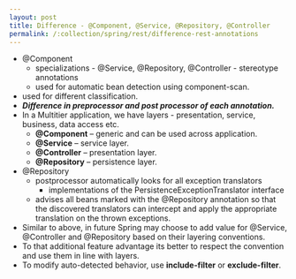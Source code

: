 ```yaml
---
layout: post
title: Difference - @Component, @Service, @Repository, @Controller
permalink: /:collection/spring/rest/difference-rest-annotations
---
```


- @Component
  - specializations - @Service, @Repository, @Controller - stereotype annotations
  - used for automatic bean detection using component-scan.
- used for different classification.
- ***Difference in preprocessor and post processor of each annotation.***
- In a Multitier application, we have layers - presentation, service, business, data access etc.
	- **@Component** – generic and can be used across application.
	- **@Service** – service layer.
	- **@Controller** – presentation layer.
	- **@Repository** – persistence layer.
- @Repository
  - postprocessor automatically looks for all exception translators
    - implementations of the PersistenceExceptionTranslator interface
  - advises all beans marked with the @Repository annotation so that the discovered translators can intercept and apply the appropriate translation on the thrown exceptions.
- Similar to above, in future Spring may choose to add value for @Service, @Controller and @Repository based on their layering conventions.
- To that additional feature advantage its better to respect the convention and use them in line with layers.
- To modify auto-detected behavior, use **include-filter** or **exclude-filter**.
